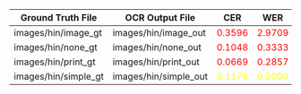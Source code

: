 | Ground Truth File      | OCR Output File       | CER                                         | WER                                         |
|------------------------|------------------------|---------------------------------------------|---------------------------------------------|
| images/hin/image_gt    | images/hin/image_out   | <span style="color: red;">0.3596</span>    | <span style="color: red;">2.9709</span>    |
| images/hin/none_gt     | images/hin/none_out    | <span style="color: red;">0.1048</span>    | <span style="color: red;">0.3333</span>    |
| images/hin/print_gt    | images/hin/print_out   | <span style="color: red;">0.0669</span>    | <span style="color: red;">0.2857</span>    |
| images/hin/simple_gt   | images/hin/simple_out  | <span style="color: yellow;">0.1176</span> | <span style="color: yellow;">0.0000</span> |
